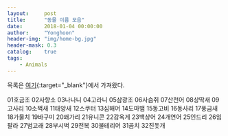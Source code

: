 ```yaml
---
layout:     post
title:      "동물 이름 모음"
date:       2018-01-04 00:00:00
author:     "Yonghoon"
header-img: "img/home-bg.jpg"
header-mask: 0.3
catalog:    true
tags:
    - Animals
---
```


목록은 [여기](http://animal.memozee.com/animal/Dic/){:target="_blank"}에서 가져왔다.


01호금조
02사향소
03나나니
04고라니
05삼광조
06사슴쥐
07산천어
08상딱새
09고사리
10소쩍새
11태양새
12스쿠터
13심해어
14도마뱀
15동고비
16동사리
17풍금새
18가물치
19바구미
20왜가리
21유니콘
22감옥게
23백상어
24개연어
25인드리
26임팔라
27범고래
28부시벅
29전복
30불테리어
31곰치
32진돗개